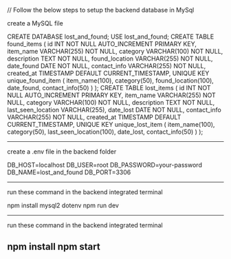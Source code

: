 // Follow the below steps to setup the backend database in MySql

create a MySQL file

CREATE DATABASE lost_and_found;
USE lost_and_found;
CREATE TABLE found_items (
  id INT NOT NULL AUTO_INCREMENT PRIMARY KEY,
  item_name VARCHAR(255) NOT NULL,
  category VARCHAR(100) NOT NULL,
  description TEXT NOT NULL,
  found_location VARCHAR(255) NOT NULL,
  date_found DATE NOT NULL,
  contact_info VARCHAR(255) NOT NULL,
  created_at TIMESTAMP DEFAULT CURRENT_TIMESTAMP,
  UNIQUE KEY unique_found_item (
    item_name(100),
    category(50),
    found_location(100),
    date_found,
    contact_info(50)
  )
);
CREATE TABLE lost_items (
  id INT NOT NULL AUTO_INCREMENT PRIMARY KEY,
  item_name VARCHAR(255) NOT NULL,
  category VARCHAR(100) NOT NULL,
  description TEXT NOT NULL,
  last_seen_location VARCHAR(255),
  date_lost DATE NOT NULL,
  contact_info VARCHAR(255) NOT NULL,
  created_at TIMESTAMP DEFAULT CURRENT_TIMESTAMP,
  UNIQUE KEY unique_lost_item (
    item_name(100),
    category(50),
    last_seen_location(100),
    date_lost,
    contact_info(50)
  )
);

---------------------------------------------------------
create a .env file in the backend folder

DB_HOST=localhost
DB_USER=root
DB_PASSWORD=your-password
DB_NAME=lost_and_found
DB_PORT=3306

---------------------------------------------------------
run these command in the backend integrated terminal

npm install mysql2 dotenv
npm run dev

---------------------------------------------------------
run these command in the backend integrated terminal

npm install
npm start
---------------------------------------------------------
